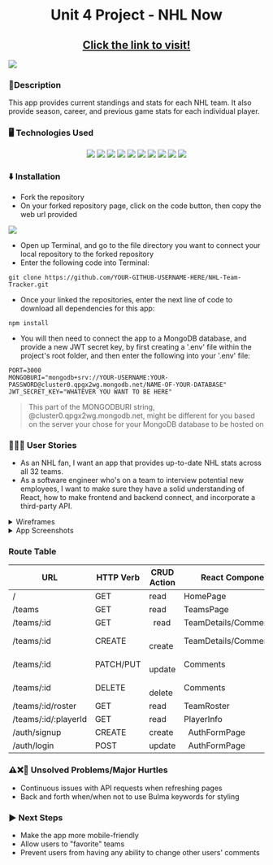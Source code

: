 <h1 align="center">
  Unit 4 Project - NHL Now
</h1>

<h2 align="center">
  <a href="https://nhl-now-app-ae956f6db9fd.herokuapp.com">Click the link to visit!</a>
</h2>

<img src="https://github.com/rswagner13/NHL-Team-Tracker/assets/152703739/512d9595-8a3f-4f9c-b258-fd03172af439"/>

### 📝Description
<p>
  This app provides current standings and stats for each NHL team. It also provide season, career, and previous game stats for each individual player.
</p>

### 🖥️ Technologies Used
<p align="center">
  <img src="https://img.shields.io/badge/HTML5-E34F26?style=for-the-badge&logo=html5&logoColor=white"/>
  <img src="https://img.shields.io/badge/CSS3-1572B6?style=for-the-badge&logo=css3&logoColor=white"/>
  <img src="https://img.shields.io/badge/Bulma-00D1B2.svg?style=for-the-badge&logo=Bulma&logoColor=white"/>
  <img src="https://img.shields.io/badge/JavaScript-F7DF1E?style=for-the-badge&logo=javascript&logoColor=black"/>
  <img src="https://img.shields.io/badge/JSON%20Web%20Tokens-000000.svg?style=for-the-badge&logo=JSON-Web-Tokens&logoColor=white"/>
  <img src="https://img.shields.io/badge/Node.js-43853D?style=for-the-badge&logo=node.js&logoColor=white"/>
  <img src="https://img.shields.io/badge/Express.js-404D59?style=for-the-badge"/>
  <img src="https://img.shields.io/badge/React-20232A?style=for-the-badge&logo=react&logoColor=61DAFB"/>
  <img src="https://img.shields.io/badge/MongoDB-4EA94B?style=for-the-badge&logo=mongodb&logoColor=white"/>
  <img src="https://img.shields.io/badge/Heroku-430098?style=for-the-badge&logo=heroku&logoColor=white"/>
</p>


### ⬇️ Installation
* Fork the repository
* On your forked repository page, click on the code button, then copy the web url provided
<img src="https://github.com/rswagner13/NHL-Team-Tracker/assets/152703739/7f228b30-0a25-4773-b3d9-2c3f282d3e75"/>

* Open up Terminal, and go to the file directory you want to connect your local repository to the forked repository
* Enter the following code into Terminal:
  
```
git clone https://github.com/YOUR-GITHUB-USERNAME-HERE/NHL-Team-Tracker.git
```

* Once your linked the repositories, enter the next line of code to download all dependencies for this app:

```
npm install
```

* You will then need to connect the app to a MongoDB database, and provide a new JWT secret key, by first creating a '.env' file within the project's root folder, and then enter the following into your '.env' file:

```
PORT=3000
MONGOBURI="mongodb+srv://YOUR-USERNAME:YOUR-PASSWORD@cluster0.qpgx2wg.mongodb.net/NAME-OF-YOUR-DATABASE"
JWT_SECRET_KEY="WHATEVER YOU WANT TO BE HERE"
```
> This part of the MONGODBURI string, @cluster0.qpgx2wg.mongodb.net, might be different for you based on the server your chose for your MongoDB database to be hosted on

### 🧔‍♂️👩 User Stories
* As an NHL fan, I want an app that provides up-to-date NHL stats across all 32 teams.
* As a software engineer who's on a team to interview potential new employees, I want to make sure they have a solid understanding of React, how to make frontend and backend connect, and incorporate a third-party API.

<details>
  <summary>Wireframes</summary>
  <br>
  <img src="https://github.com/rswagner13/NHL-Team-Tracker/assets/152703739/a4e68558-1251-4616-916c-4dda6cbdfe13"/>
  <img src="https://github.com/rswagner13/NHL-Team-Tracker/assets/152703739/e7cdd641-cb07-473a-b88a-37e833d37ac5"/>
  <img src="https://github.com/rswagner13/NHL-Team-Tracker/assets/152703739/7a15ab29-85fd-4faf-aac8-fc88bdac1893"/>
  <img src="https://github.com/rswagner13/NHL-Team-Tracker/assets/152703739/03ed9e2c-a3e1-4fbd-ab80-25f4ae9daa40"/>
  <img src="https://github.com/rswagner13/NHL-Team-Tracker/assets/152703739/62383495-7286-4a95-99d7-7e6d555925a9"/>
</details>

<details>
  <summary>App Screenshots</summary>
  <br>
  <img src="https://github.com/rswagner13/NHL-Team-Tracker/assets/152703739/8b45ab6b-f1ce-4438-a875-39da066842c7"/>
  <img src="https://github.com/rswagner13/NHL-Team-Tracker/assets/152703739/8110c78e-87c3-40b9-aeef-882cb3c69c67"/>
  <img src="https://github.com/rswagner13/NHL-Team-Tracker/assets/152703739/4eb851be-ba47-4107-a14c-002de6dceb31"/>
  <img src="https://github.com/rswagner13/NHL-Team-Tracker/assets/152703739/55d661ac-d511-4539-9574-88dfec41e3e7"/>
  <img src="https://github.com/rswagner13/NHL-Team-Tracker/assets/152703739/322050cb-2510-4ed6-812d-e8c2a4645536"/>
</details>

### Route Table

|            URL          |   HTTP Verb    |  CRUD Action  |         React Component(s)      | Created Yet? |
| ----------------------- | -------------- | ------------- | ------------------------------- | ------------ |
|             /           |      GET       |      read     |        HomePage                 |      YES     |
|          /teams         |      GET       |      read     |         TeamsPage               |      YES     |
|       /teams/:id        |      GET       |      read     |    TeamDetails/CommentSection   |      YES     |
|       /teams/:id        |       CREATE   |      create   |    TeamDetails/CommentSection   |      YES     |
|       /teams/:id        |    PATCH/PUT   |      update   |            Comments             |      YES     |
|       /teams/:id        |       DELETE   |      delete   |            Comments             |      YES     |
|    /teams/:id/roster    |       GET      |      read     |            TeamRoster           |      YES     |
|   /teams/:id/:playerId  |       GET      |      read     |            PlayerInfo           |      YES     |
|       /auth/signup      |      CREATE    |      create   |          AuthFormPage           |      YES     |
|       /auth/login       |       POST     |      update   |           AuthFormPage          |      YES     |

### ⚠️❌💫 Unsolved Problems/Major Hurtles
* Continuous issues with API requests when refreshing pages
* Back and forth when/when not to use Bulma keywords for styling

### ▶️ Next Steps
* Make the app more mobile-friendly
* Allow users to "favorite" teams
* Prevent users from having any ability to change other users' comments
